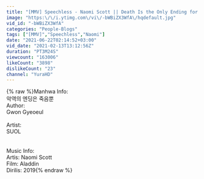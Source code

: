 ```yaml
---
title: "[MMV] Speechless - Naomi Scott || Death Is the Only Ending for the Villainess"
image: "https:\/\/i.ytimg.com\/vi\/-bWBiZX3WfA\/hqdefault.jpg"
vid_id: "-bWBiZX3WfA"
categories: "People-Blogs"
tags: ["[MMV]","Speechless","Naomi"]
date: "2021-06-22T02:14:52+03:00"
vid_date: "2021-02-13T13:12:56Z"
duration: "PT3M24S"
viewcount: "163006"
likeCount: "3898"
dislikeCount: "23"
channel: "YuraHD"
---
```

{% raw %}Manhwa Info:<br />악역의 엔딩은 죽음뿐<br />Author:<br />Gwon Gyeoeul<br /><br />Artist:<br />SUOL<br /><br /><br />Music Info:<br />Artis: Naomi Scott<br />Film: Aladdin<br />Dirilis: 2019{% endraw %}
